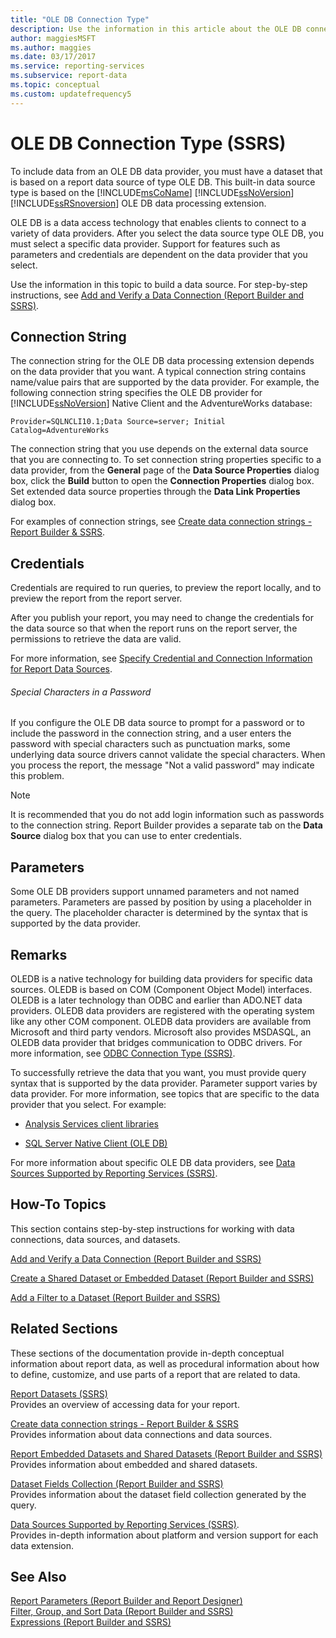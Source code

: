 ```yaml
---
title: "OLE DB Connection Type"
description: Use the information in this article about the OLE DB connection type to learn how to build a data source.
author: maggiesMSFT
ms.author: maggies
ms.date: 03/17/2017
ms.service: reporting-services
ms.subservice: report-data
ms.topic: conceptual
ms.custom: updatefrequency5
---
```

# OLE DB Connection Type (SSRS)
  To include data from an OLE DB data provider, you must have a dataset that is based on a report data source of type OLE DB. This built-in data source type is based on the [!INCLUDE[msCoName](../../includes/msconame-md.md)] [!INCLUDE[ssNoVersion](../../includes/ssnoversion-md.md)] [!INCLUDE[ssRSnoversion](../../includes/ssrsnoversion-md.md)] OLE DB data processing extension.  
  
 OLE DB is a data access technology that enables clients to connect to a variety of data providers. After you select the data source type OLE DB, you must select a specific data provider. Support for features such as parameters and credentials are dependent on the data provider that you select.  
  
 Use the information in this topic to build a data source. For step-by-step instructions, see [Add and Verify a Data Connection &#40;Report Builder and SSRS&#41;](../../reporting-services/report-data/add-and-verify-a-data-connection-report-builder-and-ssrs.md).  
  
##  <a name="Connection"></a> Connection String  
 The connection string for the OLE DB data processing extension depends on the data provider that you want. A typical connection string contains name/value pairs that are supported by the data provider. For example, the following connection string specifies the OLE DB provider for [!INCLUDE[ssNoVersion](../../includes/ssnoversion-md.md)] Native Client and the AdventureWorks database:  
  
```  
Provider=SQLNCLI10.1;Data Source=server; Initial Catalog=AdventureWorks  
```  
  
 The connection string that you use depends on the external data source that you are connecting to. To set connection string properties specific to a data provider, from the **General** page of the **Data Source Properties** dialog box, click the **Build** button to open the **Connection Properties** dialog box. Set extended data source properties through the **Data Link Properties** dialog box.  
  
 For examples of connection strings, see [Create data connection strings - Report Builder & SSRS](../../reporting-services/report-data/data-connections-data-sources-and-connection-strings-report-builder-and-ssrs.md).  
  
  
##  <a name="Credentials"></a> Credentials  
 Credentials are required to run queries, to preview the report locally, and to preview the report from the report server.  
  
 After you publish your report, you may need to change the credentials for the data source so that when the report runs on the report server, the permissions to retrieve the data are valid.  
  
 For more information, see [Specify Credential and Connection Information for Report Data Sources](specify-credential-and-connection-information-for-report-data-sources.md).  
  
###### Special Characters in a Password  
 If you configure the OLE DB data source to prompt for a password or to include the password in the connection string, and a user enters the password with special characters such as punctuation marks, some underlying data source drivers cannot validate the special characters. When you process the report, the message "Not a valid password" may indicate this problem.  
  
> [!NOTE]  
>  It is recommended that you do not add login information such as passwords to the connection string. Report Builder provides a separate tab on the **Data Source** dialog box that you can use to enter credentials.  
  
  
##  <a name="Parameters"></a> Parameters  
 Some OLE DB providers support unnamed parameters and not named parameters. Parameters are passed by position by using a placeholder in the query. The placeholder character is determined by the syntax that is supported by the data provider.  
  
  
##  <a name="Remarks"></a> Remarks  
 OLEDB is a native technology for building data providers for specific data sources. OLEDB is based on COM (Component Object Model) interfaces. OLEDB is a later technology than ODBC and earlier than ADO.NET data providers. OLEDB data providers are registered with the operating system like any other COM component. OLEDB data providers are available from Microsoft and third party vendors. Microsoft also provides MSDASQL, an OLEDB data provider that bridges communication to ODBC drivers. For more information, see [ODBC Connection Type &#40;SSRS&#41;](../../reporting-services/report-data/odbc-connection-type-ssrs.md).  
  
 To successfully retrieve the data that you want, you must provide query syntax that is supported by the data provider. Parameter support varies by data provider. For more information, see topics that are specific to the data provider that you select. For example:  
  
-   [Analysis Services client libraries](/analysis-services/client-libraries)  
   
  
-   [SQL Server Native Client &#40;OLE DB&#41;](../../relational-databases/native-client/ole-db/sql-server-native-client-ole-db.md)  
  
 For more information about specific OLE DB data providers, see [Data Sources Supported by Reporting Services &#40;SSRS&#41;](../../reporting-services/report-data/data-sources-supported-by-reporting-services-ssrs.md).  
  
  
##  <a name="HowTo"></a> How-To Topics  
 This section contains step-by-step instructions for working with data connections, data sources, and datasets.  
  
 [Add and Verify a Data Connection &#40;Report Builder and SSRS&#41;](../../reporting-services/report-data/add-and-verify-a-data-connection-report-builder-and-ssrs.md)  
  
 [Create a Shared Dataset or Embedded Dataset &#40;Report Builder and SSRS&#41;](../../reporting-services/report-data/create-a-shared-dataset-or-embedded-dataset-report-builder-and-ssrs.md)  
  
 [Add a Filter to a Dataset &#40;Report Builder and SSRS&#41;](../../reporting-services/report-data/add-a-filter-to-a-dataset-report-builder-and-ssrs.md)  
  
  
##  <a name="Related"></a> Related Sections  
 These sections of the documentation provide in-depth conceptual information about report data, as well as procedural information about how to define, customize, and use parts of a report that are related to data.  
  
 [Report Datasets &#40;SSRS&#41;](../../reporting-services/report-data/report-datasets-ssrs.md)  
 Provides an overview of accessing data for your report.  
  
 [Create data connection strings - Report Builder & SSRS](../../reporting-services/report-data/data-connections-data-sources-and-connection-strings-report-builder-and-ssrs.md)  
 Provides information about data connections and data sources.  
  
 [Report Embedded Datasets and Shared Datasets &#40;Report Builder and SSRS&#41;](../../reporting-services/report-data/report-embedded-datasets-and-shared-datasets-report-builder-and-ssrs.md)  
 Provides information about embedded and shared datasets.  
  
 [Dataset Fields Collection &#40;Report Builder and SSRS&#41;](../../reporting-services/report-data/dataset-fields-collection-report-builder-and-ssrs.md)  
 Provides information about the dataset field collection generated by the query.  
  
 [Data Sources Supported by Reporting Services &#40;SSRS&#41;](../../reporting-services/report-data/data-sources-supported-by-reporting-services-ssrs.md).  
 Provides in-depth information about platform and version support for each data extension.  
  
  
## See Also  
 [Report Parameters &#40;Report Builder and Report Designer&#41;](../../reporting-services/report-design/report-parameters-report-builder-and-report-designer.md)   
 [Filter, Group, and Sort Data &#40;Report Builder and SSRS&#41;](../../reporting-services/report-design/filter-group-and-sort-data-report-builder-and-ssrs.md)   
 [Expressions &#40;Report Builder and SSRS&#41;](../../reporting-services/report-design/expressions-report-builder-and-ssrs.md)  
  
